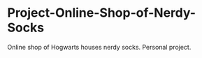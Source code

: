 # Project-Online-Shop-of-Nerdy-Socks
Online shop of Hogwarts houses nerdy socks. Personal project. 
